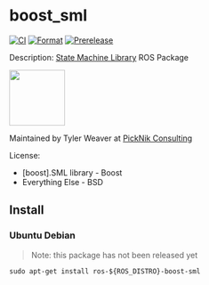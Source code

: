 # boost_sml

[![CI](https://github.com/PickNikRobotics/boost_sml/actions/workflows/ci.yaml/badge.svg?branch=master)](https://github.com/PickNikRobotics/boost_sml/actions/workflows/ci.yaml?query=branch%3Amaster++)
[![Format](https://github.com/PickNikRobotics/boost_sml/actions/workflows/format.yaml/badge.svg?branch=master)](https://github.com/PickNikRobotics/boost_sml/actions/workflows/format.yaml?query=branch%3Amaster)
[![Prerelease](https://github.com/PickNikRobotics/boost_sml/actions/workflows/prerelease.yaml/badge.svg?branch=master)](https://github.com/PickNikRobotics/boost_sml/actions/workflows/prerelease.yaml?query=branch%3Amaster)

Description: [State Machine Library](https://boost-experimental.github.io/sml/) ROS Package

<img src="https://picknik.ai/assets/images/logo.jpg" width="100">

Maintained by Tyler Weaver at [PickNik Consulting](http://picknik.ai/)

License:
* [boost].SML library - Boost
* Everything Else - BSD

## Install

### Ubuntu Debian

> Note: this package has not been released yet

    sudo apt-get install ros-${ROS_DISTRO}-boost-sml
